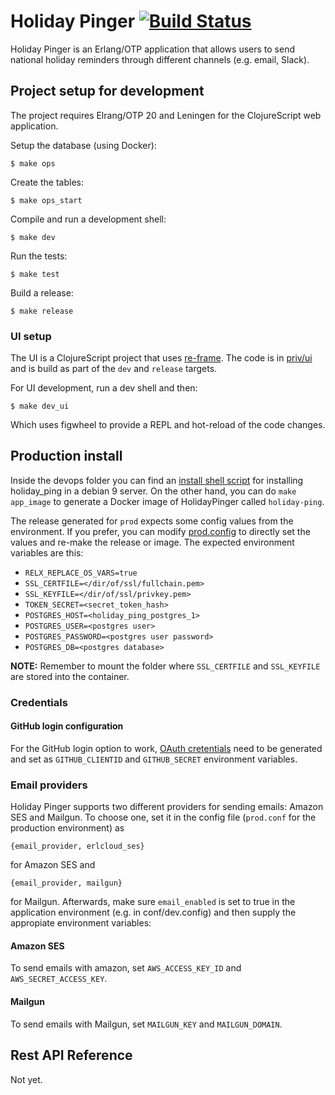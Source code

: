 # Holiday Pinger [![Build Status](https://travis-ci.org/lambdaclass/holiday_ping.svg?branch=master)](https://travis-ci.org/lambdaclass/holiday_ping)

Holiday Pinger is an Erlang/OTP application that allows users to send national
holiday reminders through different channels (e.g. email, Slack).

## Project setup for development

The project requires Elrang/OTP 20 and Leningen for the ClojureScript web application.

Setup the database (using Docker):

    $ make ops

Create the tables:

    $ make ops_start

Compile and run a development shell:

    $ make dev

Run the tests:

    $ make test

Build a release:

    $ make release

### UI setup

The UI is a ClojureScript project that uses [re-frame](https://github.com/Day8/re-frame).
The code is in [priv/ui](https://github.com/lambdaclass/holiday_ping/tree/master/priv/ui) and is build as part of the `dev` and `release` targets.

For UI development, run a dev shell and then:

    $ make dev_ui

Which uses figwheel to provide a REPL and hot-reload of the code changes.

## Production install

Inside the devops folder you can find an [install shell script](devops/sh/install.sh) for installing holiday_ping in a debian 9 server. On the other hand, you can do `make app_image` to generate a Docker image of HolidayPinger called `holiday-ping`.

The release generated for `prod` expects some config values from the environment. If you prefer, you can modify [prod.config](conf/prod.config) to directly set the values and re-make the release or image. The expected environment variables are this:

- `RELX_REPLACE_OS_VARS=true`
- `SSL_CERTFILE=</dir/of/ssl/fullchain.pem>`
- `SSL_KEYFILE=</dir/of/ssl/privkey.pem>`
- `TOKEN_SECRET=<secret_token_hash>`
- `POSTGRES_HOST=<holiday_ping_postgres_1>`
- `POSTGRES_USER=<postgres user>`
- `POSTGRES_PASSWORD=<postgres user password>`
- `POSTGRES_DB=<postgres database>`

**NOTE:** Remember to mount the folder where `SSL_CERTFILE` and `SSL_KEYFILE` are stored into the container.

### Credentials
#### GitHub login configuration

For the GitHub login option to work, [OAuth cretentials](https://github.com/settings/applications/new)
need to be generated and set as `GITHUB_CLIENTID` and `GITHUB_SECRET`
environment variables.

### Email providers
Holiday Pinger supports two different providers for sending emails: Amazon SES and Mailgun. To choose one, set it in the config file (`prod.conf` for the production environment) as 
```
{email_provider, erlcloud_ses}
```
for Amazon SES and
```
{email_provider, mailgun}
```
for Mailgun. Afterwards, make sure `email_enabled` is set to true in the
application environment (e.g. in conf/dev.config) and then supply the appropiate environment variables:
#### Amazon SES
To send emails with amazon, set `AWS_ACCESS_KEY_ID` and `AWS_SECRET_ACCESS_KEY`.

#### Mailgun
To send emails with Mailgun, set `MAILGUN_KEY` and `MAILGUN_DOMAIN`.

## Rest API Reference

Not yet.
